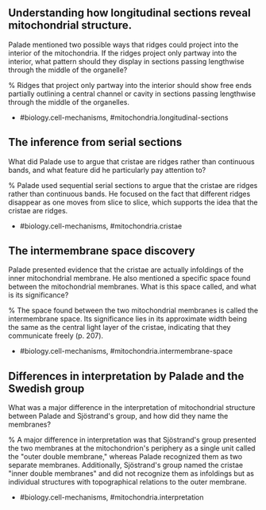 ## Understanding how longitudinal sections reveal mitochondrial structure.
Palade mentioned two possible ways that ridges could project into the interior of the mitochondria. If the ridges project only partway into the interior, what pattern should they display in sections passing lengthwise through the middle of the organelle?

%
Ridges that project only partway into the interior should show free ends partially outlining a central channel or cavity in sections passing lengthwise through the middle of the organelles.

- #biology.cell-mechanisms, #mitochondria.longitudinal-sections

## The inference from serial sections
What did Palade use to argue that cristae are ridges rather than continuous bands, and what feature did he particularly pay attention to?

%
Palade used sequential serial sections to argue that the cristae are ridges rather than continuous bands. He focused on the fact that different ridges disappear as one moves from slice to slice, which supports the idea that the cristae are ridges.

- #biology.cell-mechanisms, #mitochondria.cristae

## The intermembrane space discovery
Palade presented evidence that the cristae are actually infoldings of the inner mitochondrial membrane. He also mentioned a specific space found between the mitochondrial membranes. What is this space called, and what is its significance?

%
The space found between the two mitochondrial membranes is called the intermembrane space. Its significance lies in its approximate width being the same as the central light layer of the cristae, indicating that they communicate freely (p. 207).

- #biology.cell-mechanisms, #mitochondria.intermembrane-space

## Differences in interpretation by Palade and the Swedish group
What was a major difference in the interpretation of mitochondrial structure between Palade and Sjöstrand's group, and how did they name the membranes?

%
A major difference in interpretation was that Sjöstrand's group presented the two membranes at the mitochondrion's periphery as a single unit called the "outer double membrane," whereas Palade recognized them as two separate membranes. Additionally, Sjöstrand's group named the cristae "inner double membranes" and did not recognize them as infoldings but as individual structures with topographical relations to the outer membrane.

- #biology.cell-mechanisms, #mitochondria.interpretation